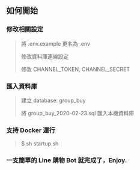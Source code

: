 ## 如何開始

### 修改相關設定
> 將 .env.example 更名為 .env
>
> 修改資料庫連線設定
>
> 修改 CHANNEL_TOKEN, CHANNEL_SECRET
>

### 匯入資料庫
> 建立 database: group_buy
>
> 將 group_buy_2020-02-23.sql 匯入本機資料庫
>

### 支持 Docker 運行
> $ sh startup.sh
>

### 一支簡單的 Line 購物 Bot 就完成了，Enjoy.
